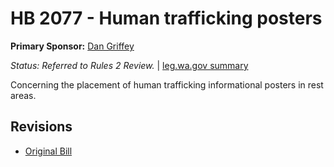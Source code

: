 # HB 2077 - Human trafficking posters
**Primary Sponsor:** [Dan Griffey](/person/leg/dan.griffey.md)

*Status: Referred to Rules 2 Review.* | [leg.wa.gov summary](https://app.leg.wa.gov/billsummary?BillNumber=2077&Year=2021)

Concerning the placement of human trafficking informational posters in rest areas.

## Revisions
* [Original Bill](1/)